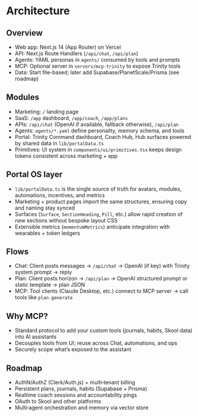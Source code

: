 # Architecture

## Overview
- Web app: Next.js 14 (App Router) on Vercel
- API: Next.js Route Handlers (`/api/chat`, `/api/plan`)
- Agents: YAML personas in `agents/` consumed by tools and prompts
- MCP: Optional server in `servers/mcp-trinity` to expose Trinity tools
- Data: Start file-based; later add Supabase/PlanetScale/Prisma (see roadmap)

## Modules
- Marketing: `/` landing page
- SaaS: `/app` dashboard, `/app/coach`, `/app/plans`
- APIs: `/api/chat` (OpenAI if available, fallback otherwise), `/api/plan`
- Agents: `agents/*.yaml` define personality, memory schema, and tools
- Portal: Trinity Command dashboard, Coach Hub, Hub surfaces powered by shared data in `lib/portalData.ts`
- Primitives: UI system in `components/ui/primitives.tsx` keeps design tokens consistent across marketing + app

## Portal OS layer
- `lib/portalData.ts` is the single source of truth for avatars, modules, automations, incentives, and metrics
- Marketing + product pages import the same structures, ensuring copy and naming stay synced
- Surfaces (`Surface`, `SectionHeading`, `Pill`, etc.) allow rapid creation of new sections without bespoke layout CSS
- Extensible metrics (`momentumMetrics`) anticipate integration with wearables + token ledgers

## Flows
- Chat: Client posts messages → `/api/chat` → OpenAI (if key) with Trinity system prompt → reply
- Plan: Client posts horizon → `/api/plan` → OpenAI structured prompt or static template → plan JSON
- MCP: Tool clients (Claude Desktop, etc.) connect to MCP server → call tools like `plan.generate`

## Why MCP?
- Standard protocol to add your custom tools (journals, habits, Skool data) into AI assistants
- Decouples tools from UI; reuse across Chat, automations, and ops
- Securely scope what’s exposed to the assistant

## Roadmap
- AuthN/AuthZ (Clerk/Auth.js) + multi‑tenant billing
- Persistent plans, journals, habits (Supabase + Prisma)
- Realtime coach sessions and accountability pings
- OAuth to Skool and other platforms
- Multi‑agent orchestration and memory via vector store
